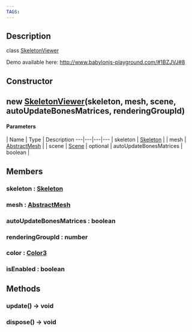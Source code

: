 ```yaml
---
TAGS:
---
```

## Description

class [SkeletonViewer](/classes/3.1/SkeletonViewer)

Demo available here: http://www.babylonjs-playground.com/#1BZJVJ#8

## Constructor

## new [SkeletonViewer](/classes/3.1/SkeletonViewer)(skeleton, mesh, scene, autoUpdateBonesMatrices, renderingGroupId)



#### Parameters
 | Name | Type | Description
---|---|---|---
 | skeleton | [Skeleton](/classes/3.1/Skeleton) | 
 | mesh | [AbstractMesh](/classes/3.1/AbstractMesh) | 
 | scene | [Scene](/classes/3.1/Scene) | 
optional | autoUpdateBonesMatrices | boolean | 
## Members

### skeleton : [Skeleton](/classes/3.1/Skeleton)


### mesh : [AbstractMesh](/classes/3.1/AbstractMesh)


### autoUpdateBonesMatrices : boolean


### renderingGroupId : number


### color : [Color3](/classes/3.1/Color3)


### isEnabled : boolean


## Methods

### update() &rarr; void


### dispose() &rarr; void


